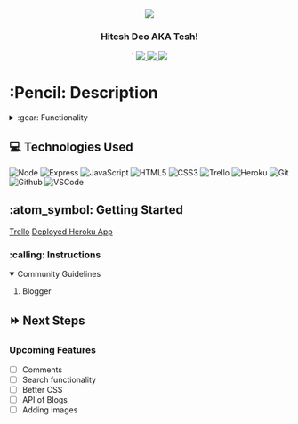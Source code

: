 <link rel="images" href="images">
<div align="center">
   <img src="https://i.imgur.com/06Tmvm3.jpg"/>
</div>

<div align="center">
  <h3>Hitesh Deo AKA Tesh!</h3>`                             
  <a href="https://github.com/tesh510"_target="_blank">
    <img src="https://img.shields.io/badge/-Portfolio:_tesh510.github.io-darkgreen?style=flat&logo=medium"/>
  </a>
  <a href="https://www.linkedin.com/in/tesh-deo94/" target="_blank">
    <img src="https://img.shields.io/badge/-linkedin.com/in/tesh-deo94-blue?style=flat&``logo=Linkedin&logoColor=white">
  </a> 
  <a href="hiteshdeo@yahoo.com" target="_blank">
    <img src="https://img.shields.io/badge/-hiteshdeo@yahoo.com-c14438?style=flat&logo=Gmail&``logoColor=white">
  </a>
</div>

<h1>:Pencil: Description</h1>
<img align="center"img src=""</p>

<details>
<summary> :gear: Functionality</summary>

  | Description | Screenshot |
  |------------ | ------------|
  | <h3 align="center">Log In</h3> | <img src="https://i.imgur.com/6m9TVVS.jpg"/>
  | <h3 align="center">Sign Up</h3> | <img src="https://i.imgur.com/EHESzMy.jpg"/>
  | <h3 align="center">New Post</h3> | <img src="https://i.imgur.com/z73Uvap.jpg"/>
  | <h3 align="center">Posts Lists</h3> | <img src="https://i.imgur.com/LpxxFPk.jpg"/>
</details>


## :computer: Technologies Used

![Node](https://img.shields.io/badge/-Node.js-333?style=flat&logo=node.js)
![Express](https://img.shields.io/badge/-Express-333?style=flat&logo=express)
![JavaScript](https://img.shields.io/badge/-JavaScript-333?style=flat&logo=javascript) 
![HTML5](https://img.shields.io/badge/-HTML5-333?style=flat&logo=html5)
![CSS3](https://img.shields.io/badge/-CSS-333?style=flat&logo=css3)
![Trello](https://img.shields.io/badge/-Trello-333?style=flat&logo=trello) 
![Heroku](https://img.shields.io/badge/-Heroku-333?style=flat&logo=heroku)
![Git](https://img.shields.io/badge/-Git-333?style=flat&logo=git)
![Github](https://img.shields.io/badge/-GitHub-333?style=flat&logo=github)
![VSCode](https://img.shields.io/badge/-VS_Code-333?style=flat&logo=visualstudio) 


<h2> :atom_symbol: Getting Started </h2>
<a href="https://trello.com/b/ajj4E3qx/capstone-project">Trello</a>
<a href="https://capstone117.herokuapp.com/">Deployed Heroku App</a>

<h3> :calling: Instructions </h3>
<details open>
  <summary>Community Guidelines</summary>
  <ol>
  <li>Blogger</li>
  </ol>
</details>

## :fast_forward: Next Steps   
### Upcoming Features
- [ ] Comments 
- [ ] Search functionality   
- [ ] Better CSS
- [ ] API of Blogs
- [ ] Adding Images